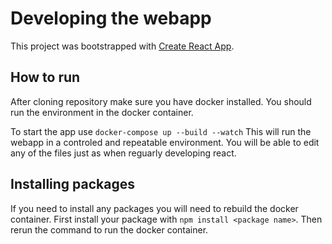 # Developing the webapp

This project was bootstrapped with [Create React App](https://github.com/facebook/create-react-app).

## How to run

After cloning repository make sure you have docker installed. You should run the environment in the docker container.

To start the app use `docker-compose up --build --watch` This will run the webapp in a controled and repeatable environment. You will be able to edit any of the files just as when reguarly developing react.

## Installing packages
If you need to install any packages you will need to rebuild the docker container. First install your package with `npm install <package name>`. Then rerun the command to run the docker container.

